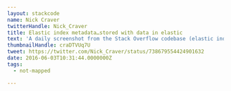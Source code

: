 ```yaml
---
layout: stackcode
name: Nick Craver
twitterHandle: Nick_Craver
title: Elastic index metadata…stored with data in elastic
text: 'A daily screenshot from the Stack Overflow codebase (elastic index metadata…stored with data in elastic). '
thumbnailHandle: craDTVUq7U
tweet: https://twitter.com/Nick_Craver/status/738679554424901632
date: 2016-06-03T10:31:44.0000000Z
tags:
  - not-mapped

---
```

